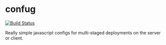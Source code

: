 # confug

[![Build Status](https://secure.travis-ci.org/corymawhorter/confug.png?branch=master)](http://travis-ci.org/corymawhorter/confug)

Really simple javascript configs for multi-staged deployments on the server or client.
